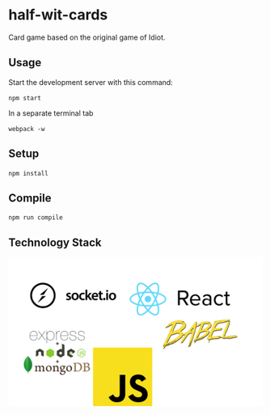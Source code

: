 # half-wit-cards
Card game based on the original game of Idiot. 
 
 Usage
---
 
Start the development server with this command:
 
```
npm start
```
In a separate terminal tab 
```
webpack -w
```
 
Setup
---
 
```
npm install
```
 
Compile
---
 
```
npm run compile
```
## Technology Stack

![](public/images/techStack.png?raw=true)